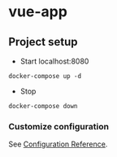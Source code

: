 # vue-app

## Project setup
* Start localhost:8080

```
docker-compose up -d
```

* Stop
```
docker-compose down
```

### Customize configuration
See [Configuration Reference](https://cli.vuejs.org/config/).
